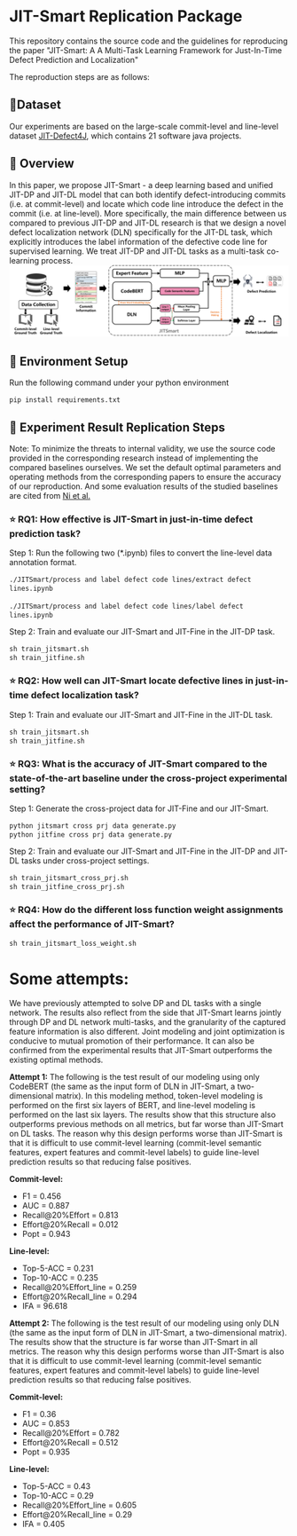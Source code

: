 # JIT-Smart Replication Package



This repository contains the source code and the guidelines for reproducing the paper "JIT-Smart: A A Multi-Task Learning Framework for Just-In-Time Defect Prediction and Localization"


The reproduction steps are as follows:

## 🚀Dataset
 Our experiments are based on the large-scale commit-level and line-level dataset [JIT-Defect4J](https://github.com/jacknichao/JIT-Fine), which contains 21 software java projects.




## 🚀 Overview
In this paper, we propose JIT-Smart - a deep learning based and unified JIT-DP and JIT-DL model that can both identify defect-introducing commits (i.e. at commit-level) and locate which code line introduce the defect in the commit (i.e. at line-level). More specifically, the main difference between us compared to previous JIT-DP and JIT-DL research is that we design a novel defect localization network (DLN) specifically for the JIT-DL task, which explicitly introduces the label information of the defective code line for supervised learning. We treat JIT-DP and JIT-DL tasks as a multi-task co-learning process.
![Overview](Overview.png)




## 🚀 Environment Setup



Run the following command under your python environment

```shell
pip install requirements.txt
```



## 🚀 Experiment Result Replication Steps

Note: To minimize the threats to internal validity, we use the source code provided in the corresponding research instead of implementing the compared baselines ourselves. We set the default optimal parameters and operating methods from the corresponding papers to ensure the accuracy of our reproduction. And some evaluation results of the studied baselines are cited from [Ni et al.](https://github.com/jacknichao/JIT-Fine)

### ⭐ RQ1: How effective is JIT-Smart in just-in-time defect prediction task?

Step 1: Run the following two (*.ipynb) files to convert the line-level data annotation format.
  ```shell
./JITSmart/process and label defect code lines/extract defect lines.ipynb

./JITSmart/process and label defect code lines/label defect lines.ipynb
  ```
Step 2: Train and evaluate our JIT-Smart and JIT-Fine in the JIT-DP task.
  ```shell
sh train_jitsmart.sh
sh train_jitfine.sh
  ```




### ⭐ RQ2: How well can JIT-Smart locate defective lines in just-in-time defect localization task?


Step 1: Train and evaluate our JIT-Smart and JIT-Fine in the JIT-DL task.
  ```shell
sh train_jitsmart.sh
sh train_jitfine.sh
  ```


### ⭐ RQ3: What is the accuracy of JIT-Smart compared to the state-of-the-art baseline under the cross-project experimental setting?


Step 1: Generate the cross-project data for JIT-Fine and our JIT-Smart.
  ```shell
python jitsmart cross prj data generate.py
python jitfine cross prj data generate.py
  ```


Step 2: Train and evaluate our JIT-Smart and JIT-Fine in the JIT-DP and JIT-DL tasks under cross-project settings.

  ```shell
sh train_jitsmart_cross_prj.sh
sh train_jitfine_cross_prj.sh
  ```

### ⭐ RQ4: How do the different loss function weight assignments affect the performance of JIT-Smart?



  ```shell
sh train_jitsmart_loss_weight.sh
  ```



# Some attempts:
We have previously attempted to solve DP and DL tasks with a single network. The results also reflect from the side that JIT-Smart learns jointly through DP and DL network multi-tasks, and the granularity of the captured feature information is also different. Joint modeling and joint optimization is conducive to mutual promotion of their performance. It can also be confirmed from the experimental results that JIT-Smart outperforms the existing optimal methods.

**Attempt 1:** The following is the test result of our modeling using only CodeBERT (the same as the input form of DLN in JIT-Smart, a two-dimensional matrix). In this modeling method, token-level modeling is performed on the first six layers of BERT, and line-level modeling is performed on the last six layers. The results show that this structure also outperforms previous methods on all metrics, but far worse than JIT-Smart on DL tasks. The reason why this design performs worse than JIT-Smart is that it is difficult to use commit-level learning (commit-level semantic features, expert features and commit-level labels) to guide line-level prediction results so that reducing false positives.
  
**Commit-level:**
- F1 = 0.456
- AUC = 0.887
- Recall@20%Effort = 0.813
- Effort@20%Recall = 0.012
- Popt = 0.943  

**Line-level:**
- Top-5-ACC = 0.231
- Top-10-ACC = 0.235
- Recall@20%Effort_line = 0.259
- Effort@20%Recall_line = 0.294
- IFA = 96.618

**Attempt 2:** The following is the test result of our modeling using only DLN (the same as the input form of DLN in JIT-Smart, a two-dimensional matrix). The results show that the structure is far worse than JIT-Smart in all metrics. The reason why this design performs worse than JIT-Smart is also that it is difficult to use commit-level learning (commit-level semantic features, expert features and commit-level labels) to guide line-level prediction results so that reducing false positives.

**Commit-level:**  
- F1 = 0.36
- AUC = 0.853
- Recall@20%Effort = 0.782
- Effort@20%Recall = 0.512
- Popt = 0.935  

**Line-level:**  
- Top-5-ACC = 0.43
- Top-10-ACC = 0.29
- Recall@20%Effort_line = 0.605
- Effort@20%Recall_line = 0.29
- IFA = 0.405

